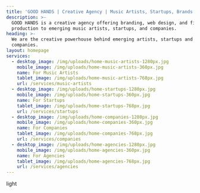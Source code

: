 ```yaml
---
title: 'GOOD HANDS | Creative Agency | Music Artists, Startups, Brands'
description: >-
  GOOD HANDS is a creative agency offering branding, web design, and film
  production to emerging music artists, startups, and companies.
heading: >-
  We are the creative powerhouse behind emerging artists, startups and
  companies.
layout: homepage
services:
  - desktop_image: /img/uploads/home-music-artists-1280px.jpg
    mobile_image: /img/uploads/home-music-artists-360px.jpg
    name: For Music Artists
    tablet_image: /img/uploads/home-music-artists-768px.jpg
    url: /services/music-artists
  - desktop_image: /img/uploads/home-startups-1280px.jpg
    mobile_image: /img/uploads/home-startups-360px.jpg
    name: For Startups
    tablet_image: /img/uploads/home-startups-768px.jpg
    url: /services/startups
  - desktop_image: /img/uploads/home-companies-1280px.jpg
    mobile_image: /img/uploads/home-companies-360px.jpg
    name: For Companies
    tablet_image: /img/uploads/home-companies-768px.jpg
    url: /services/companies
  - desktop_image: /img/uploads/home-agencies-1280px.jpg
    mobile_image: /img/uploads/home-agencies-360px.jpg
    name: For Agencies
    tablet_image: /img/uploads/home-agencies-768px.jpg
    url: /services/agencies
---
```

light
